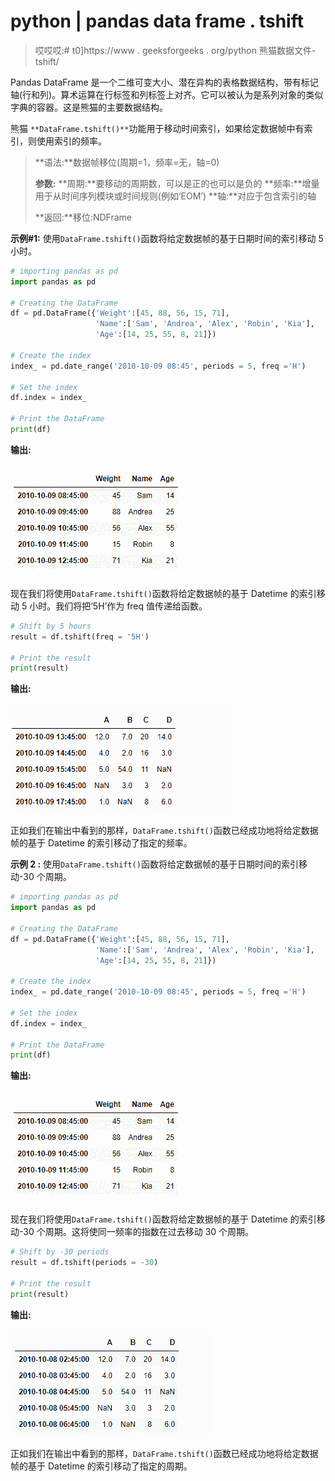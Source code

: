 # python | pandas data frame . tshift

> 哎哎哎:# t0]https://www . geeksforgeeks . org/python 熊猫数据文件-tshift/

Pandas DataFrame 是一个二维可变大小、潜在异构的表格数据结构，带有标记轴(行和列)。算术运算在行标签和列标签上对齐。它可以被认为是系列对象的类似字典的容器。这是熊猫的主要数据结构。

熊猫 `**DataFrame.tshift()**`功能用于移动时间索引，如果给定数据帧中有索引，则使用索引的频率。

> **语法:**数据帧移位(周期=1，频率=无，轴=0)
> 
> **参数:**
> **周期:**要移动的周期数，可以是正的也可以是负的
> **频率:**增量用于从时间序列模块或时间规则(例如‘EOM’)
> **轴:**对应于包含索引的轴
> 
> **返回:**移位:NDFrame

**示例#1:** 使用`DataFrame.tshift()`函数将给定数据帧的基于日期时间的索引移动 5 小时。

```py
# importing pandas as pd
import pandas as pd

# Creating the DataFrame
df = pd.DataFrame({'Weight':[45, 88, 56, 15, 71],
                   'Name':['Sam', 'Andrea', 'Alex', 'Robin', 'Kia'],
                   'Age':[14, 25, 55, 8, 21]})

# Create the index
index_ = pd.date_range('2010-10-09 08:45', periods = 5, freq ='H')

# Set the index
df.index = index_

# Print the DataFrame
print(df)
```

**输出:**

![](img/a98bc6dd87f7561204138ad3e9e5cf1d.png)

现在我们将使用`DataFrame.tshift()`函数将给定数据帧的基于 Datetime 的索引移动 5 小时。我们将把‘5H’作为 freq 值传递给函数。

```py
# Shift by 5 hours
result = df.tshift(freq = '5H')

# Print the result
print(result)
```

**输出:**

![](img/cbd674ef5c9415dc5bc865a5c03f40d7.png)

正如我们在输出中看到的那样，`DataFrame.tshift()`函数已经成功地将给定数据帧的基于 Datetime 的索引移动了指定的频率。

**示例 2 :** 使用`DataFrame.tshift()`函数将给定数据帧的基于日期时间的索引移动-30 个周期。

```py
# importing pandas as pd
import pandas as pd

# Creating the DataFrame
df = pd.DataFrame({'Weight':[45, 88, 56, 15, 71],
                   'Name':['Sam', 'Andrea', 'Alex', 'Robin', 'Kia'],
                   'Age':[14, 25, 55, 8, 21]})

# Create the index
index_ = pd.date_range('2010-10-09 08:45', periods = 5, freq ='H')

# Set the index
df.index = index_

# Print the DataFrame
print(df)
```

**输出:**

![](img/a98bc6dd87f7561204138ad3e9e5cf1d.png)

现在我们将使用`DataFrame.tshift()`函数将给定数据帧的基于 Datetime 的索引移动-30 个周期。这将使同一频率的指数在过去移动 30 个周期。

```py
# Shift by -30 periods
result = df.tshift(periods = -30)

# Print the result
print(result)
```

**输出:**

![](img/9bf1919fb8e898e77ecf3567003119af.png)

正如我们在输出中看到的那样，`DataFrame.tshift()`函数已经成功地将给定数据帧的基于 Datetime 的索引移动了指定的周期。
